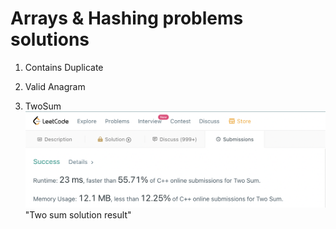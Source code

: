 # Arrays & Hashing problems solutions
1. Contains Duplicate

2. Valid Anagram

3. TwoSum
![LeetCode](https://github.com/nowakkuba99/C/blob/main/Images/C%2B%2B/Arrays%20%26%20Hashing/TwoSum.png) "Two sum solution result"

